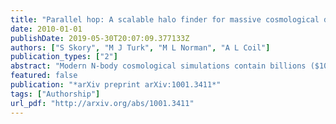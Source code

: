 ```yaml
---
title: "Parallel hop: A scalable halo finder for massive cosmological data sets"
date: 2010-01-01
publishDate: 2019-05-30T20:07:09.377133Z
authors: ["S Skory", "M J Turk", "M L Norman", "A L Coil"]
publication_types: ["2"]
abstract: "Modern N-body cosmological simulations contain billions ($10^ 9$) of dark matter particles. These simulations require hundreds to thousands of gigabytes of memory, and employ hundreds to tens of thousands of processing cores on many compute nodes. In order to …"
featured: false
publication: "*arXiv preprint arXiv:1001.3411*"
tags: ["Authorship"]
url_pdf: "http://arxiv.org/abs/1001.3411"
---
```


